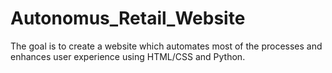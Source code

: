 # Autonomus_Retail_Website
The goal is to create a website which automates most of the processes and enhances user experience using HTML/CSS and Python.
